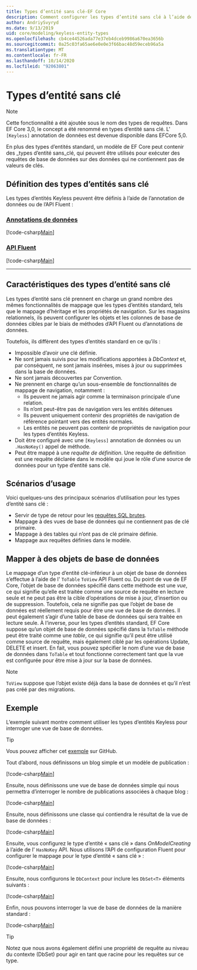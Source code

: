 ```yaml
---
title: Types d’entité sans clé-EF Core
description: Comment configurer les types d’entité sans clé à l’aide de Entity Framework Core
author: AndriySvyryd
ms.date: 9/13/2019
uid: core/modeling/keyless-entity-types
ms.openlocfilehash: cb4ce44526ada77e37eb4dceb9986a670ea3656b
ms.sourcegitcommit: 0a25c03fa65ae6e0e0e3f66bac48d59eceb96a5a
ms.translationtype: MT
ms.contentlocale: fr-FR
ms.lasthandoff: 10/14/2020
ms.locfileid: "92063801"
---
```

# <a name="keyless-entity-types"></a>Types d’entité sans clé

> [!NOTE]
> Cette fonctionnalité a été ajoutée sous le nom des types de requêtes. Dans EF Core 3,0, le concept a été renommé en types d’entité sans clé. L' `[Keyless]` annotation de données est devenue disponible dans EFCore 5,0.

En plus des types d’entités standard, un modèle de EF Core peut contenir des _types d’entité sans_clé, qui peuvent être utilisés pour exécuter des requêtes de base de données sur des données qui ne contiennent pas de valeurs de clés.

## <a name="defining-keyless-entity-types"></a>Définition des types d’entités sans clé

Les types d’entités Keyless peuvent être définis à l’aide de l’annotation de données ou de l’API Fluent :

### <a name="data-annotations"></a>[Annotations de données](#tab/data-annotations)

[!code-csharp[Main](../../../samples/core/Modeling/DataAnnotations/Keyless.cs?Name=Keyless&highlight=1)]

### <a name="fluent-api"></a>[API Fluent](#tab/fluent-api)

[!code-csharp[Main](../../../samples/core/Modeling/FluentAPI/Keyless.cs?Name=Keyless&highlight=4)]

***

## <a name="keyless-entity-types-characteristics"></a>Caractéristiques des types d’entité sans clé

Les types d’entité sans clé prennent en charge un grand nombre des mêmes fonctionnalités de mappage que les types d’entités standard, tels que le mappage d’héritage et les propriétés de navigation. Sur les magasins relationnels, ils peuvent configurer les objets et les colonnes de base de données cibles par le biais de méthodes d’API Fluent ou d’annotations de données.

Toutefois, ils diffèrent des types d’entités standard en ce qu’ils :

- Impossible d’avoir une clé définie.
- Ne sont jamais suivis pour les modifications apportées à _DbContext_ et, par conséquent, ne sont jamais insérées, mises à jour ou supprimées dans la base de données.
- Ne sont jamais découvertes par Convention.
- Ne prennent en charge qu’un sous-ensemble de fonctionnalités de mappage de navigation, notamment :
  - Ils peuvent ne jamais agir comme la terminaison principale d’une relation.
  - Ils n’ont peut-être pas de navigation vers les entités détenues
  - Ils peuvent uniquement contenir des propriétés de navigation de référence pointant vers des entités normales.
  - Les entités ne peuvent pas contenir de propriétés de navigation pour les types d’entités Keyless.
- Doit être configuré avec une `[Keyless]` annotation de données ou un `.HasNoKey()` appel de méthode.
- Peut être mappé à une _requête de définition_. Une requête de définition est une requête déclarée dans le modèle qui joue le rôle d’une source de données pour un type d’entité sans clé.

## <a name="usage-scenarios"></a>Scénarios d’usage

Voici quelques-uns des principaux scénarios d’utilisation pour les types d’entité sans clé :

- Servir de type de retour pour les [requêtes SQL brutes](xref:core/querying/raw-sql).
- Mappage à des vues de base de données qui ne contiennent pas de clé primaire.
- Mappage à des tables qui n’ont pas de clé primaire définie.
- Mappage aux requêtes définies dans le modèle.

## <a name="mapping-to-database-objects"></a>Mapper à des objets de base de données

Le mappage d’un type d’entité clé-inférieur à un objet de base de données s’effectue à l’aide de l' `ToTable` `ToView` API Fluent ou. Du point de vue de EF Core, l’objet de base de données spécifié dans cette méthode est une _vue_, ce qui signifie qu’elle est traitée comme une source de requête en lecture seule et ne peut pas être la cible d’opérations de mise à jour, d’insertion ou de suppression. Toutefois, cela ne signifie pas que l’objet de base de données est réellement requis pour être une vue de base de données. Il peut également s’agir d’une table de base de données qui sera traitée en lecture seule. À l’inverse, pour les types d’entités standard, EF Core suppose qu’un objet de base de données spécifié dans la `ToTable` méthode peut être traité comme une _table_, ce qui signifie qu’il peut être utilisé comme source de requête, mais également ciblé par les opérations Update, DELETE et insert. En fait, vous pouvez spécifier le nom d’une vue de base de données dans `ToTable` et tout fonctionne correctement tant que la vue est configurée pour être mise à jour sur la base de données.

> [!NOTE]
> `ToView` suppose que l’objet existe déjà dans la base de données et qu’il n’est pas créé par des migrations.

## <a name="example"></a>Exemple

L’exemple suivant montre comment utiliser les types d’entités Keyless pour interroger une vue de base de données.

> [!TIP]
> Vous pouvez afficher cet [exemple](https://github.com/dotnet/EntityFramework.Docs/tree/master/samples/core/KeylessEntityTypes) sur GitHub.

Tout d’abord, nous définissons un blog simple et un modèle de publication :

[!code-csharp[Main](../../../samples/core/KeylessEntityTypes/Program.cs#Entities)]

Ensuite, nous définissons une vue de base de données simple qui nous permettra d’interroger le nombre de publications associées à chaque blog :

[!code-csharp[Main](../../../samples/core/KeylessEntityTypes/Program.cs#View)]

Ensuite, nous définissons une classe qui contiendra le résultat de la vue de base de données :

[!code-csharp[Main](../../../samples/core/KeylessEntityTypes/Program.cs#KeylessEntityType)]

Ensuite, vous configurez le type d’entité « sans clé » dans _OnModelCreating_ à l’aide de l' `HasNoKey` API.
Nous utilisons l’API de configuration Fluent pour configurer le mappage pour le type d’entité « sans clé » :

[!code-csharp[Main](../../../samples/core/KeylessEntityTypes/Program.cs#Configuration)]

Ensuite, nous configurons le `DbContext` pour inclure les `DbSet<T>` éléments suivants :

[!code-csharp[Main](../../../samples/core/KeylessEntityTypes/Program.cs#DbSet)]

Enfin, nous pouvons interroger la vue de base de données de la manière standard :

[!code-csharp[Main](../../../samples/core/KeylessEntityTypes/Program.cs#Query)]

> [!TIP]
> Notez que nous avons également défini une propriété de requête au niveau du contexte (DbSet) pour agir en tant que racine pour les requêtes sur ce type.
